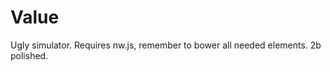 Value
============

Ugly simulator.
Requires nw.js, remember to bower all needed elements. 2b polished.
